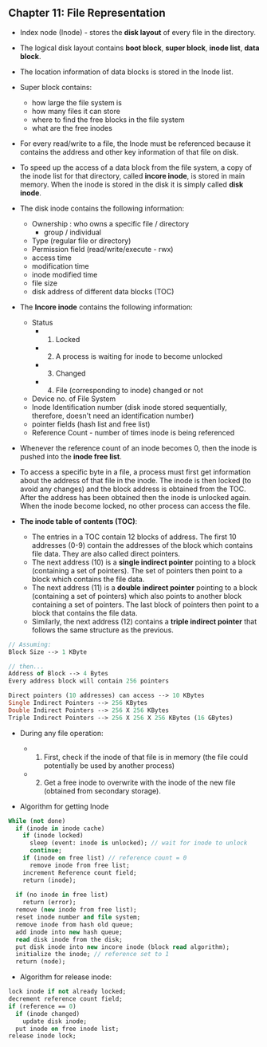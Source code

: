 ## Chapter 11: File Representation

- Index node (Inode) - stores the __disk layout__ of every file in the directory.

- The logical disk layout contains __boot block__, __super block__, __inode list__, __data block__.

- The location information of data blocks is stored in the Inode list.

- Super block contains:
  + how large the file system is
  + how many files it can store
  + where to find the free blocks in the file system
  + what are the free inodes

- For every read/write to a file, the Inode must be referenced because it contains the address and other key information of that file on disk. 

- To speed up the access of a data block from the file system, a copy of the inode list for that directory, called __incore inode__, is stored in main memory. When the inode is stored in the disk it is simply called __disk inode__.

- The disk inode contains the following information:
  + Ownership : who owns a specific file / directory
    * group / individual
  + Type (regular file or directory)
  + Permission field (read/write/execute - rwx)
  + access time
  + modification time
  + inode modified time
  + file size
  + disk address of different data blocks (TOC)

- The __Incore inode__ contains the following information:
  + Status 
      * 1. Locked
      * 2. A process is waiting for inode to become unlocked
      * 3. Changed
      * 4. File (corresponding to inode) changed or not
  + Device no. of File System
  + Inode Identification number (disk inode stored sequentially, therefore, doesn't need an identification number)
  + pointer fields (hash list and free list)
  + Reference Count - number of times inode is being referenced

- Whenever the reference count of an inode becomes 0, then the inode is pushed into the __inode free list__. 

- To access a specific byte in a file, a process must first get information about the address of that file in the inode. The inode is then locked (to avoid any changes) and the block address is obtained from the TOC. After the address has been obtained then the inode is unlocked again. When the inode become locked, no other process can access the file.

- __The inode table of contents (TOC)__:
  + The entries in a TOC contain 12 blocks of address. The first 10 addresses (0-9) contain the addresses of the block which contains file data. They are also called direct pointers.
  + The next address (10) is a __single indirect pointer__ pointing to a block (containing a set of pointers). The set of pointers then point to a block which contains the file data.
  + The next address (11) is a __double indirect pointer__ pointing to a block (containing a set of pointers) which also points to another block containing a set of pointers. The last block of pointers then point to a block that contains the file data.
  + Similarly, the next address (12) contains a __triple indirect pointer__ that follows the same structure as the previous.

```Pascal
// Assuming:
Block Size --> 1 KByte

// then...
Address of Block --> 4 Bytes
Every address block will contain 256 pointers

Direct pointers (10 addresses) can access --> 10 KBytes 
Single Indirect Pointers --> 256 KBytes
Double Indirect Pointers --> 256 X 256 KBytes
Triple Indirect Pointers --> 256 X 256 X 256 KBytes (16 GBytes)
```

- During any file operation:
  + 1. First, check if the inode of that file is in memory (the file could potentially be used by another process)
  + 2. Get a free inode to overwrite with the inode of the new file (obtained from secondary storage).

- Algorithm for getting Inode

```Pascal
While (not done)
  if (inode in inode cache)
    if (inode locked)
      sleep (event: inode is unlocked); // wait for inode to unlock
      continue;
    if (inode on free list) // reference count = 0
      remove inode from free list;
    increment Reference count field;
    return (inode);
  
  if (no inode in free list)
    return (error);
  remove (new inode from free list);
  reset inode number and file system;
  remove inode from hash old queue;
  add inode into new hash queue;
  read disk inode from the disk;
  put disk inode into new incore inode (block read algorithm);
  initialize the inode; // reference set to 1
  return (node);
```

- Algorithm for release inode:

```Pascal
lock inode if not already locked;
decrement reference count field;
if (reference == 0)
  if (inode changed)
    update disk inode;
  put inode on free inode list;
release inode lock;
```